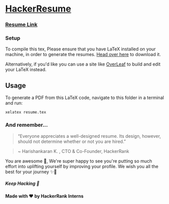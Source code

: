 # [HackerResume](https://hackerresume.com)

### [Resume Link](https://rr07656.hackerresume.io/1aba52b8-4efa-47a9-8577-43c46e441862)

### Setup
To compile this tex, Please ensure that you have LaTeX installed on your machine, in order to generate the resumes. [Head over here](https://www.latex-project.org/get/) to download it.
  
Alternatively, if you'd like you can use a site like [OverLeaf](https://overleaf.com) to build and edit your LaTeX instead.

## Usage
To generate a PDF from this LaTeX code, navigate to this folder in a terminal and run:

    xelatex resume.tex

### And remember...

>“Everyone appreciates a well-designed resume. Its design, however, should not determine whether or not you are hired.”  

> ~ Harishankaran K. ,   CTO & Co-Founder, HackerRank

You are awesome 🙂, We're super happy to see you're putting so much effort into uplifting yourself by improving your profile. We wish you all the best for your journey ✨🚀

##### Keep Hacking 🎉

#### Made with ♥ by HackerRank Interns

